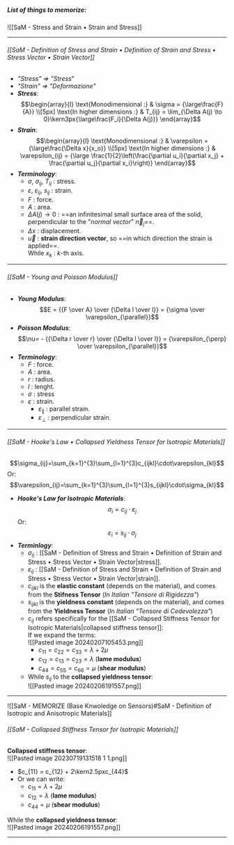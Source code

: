 ##### List of things to memorize:
![[SaM - Stress and Strain • Strain and Stress]]

---
###### [[SaM - Definition of Stress and Strain • Definition of Strain and Stress • Stress Vector • Strain Vector]]
- *"Stress" ⇒ "Stress*"
- *"Strain" ⇒ "Deformazione"*
- ***Stress***:$$\begin{array}{l} \text{Monodimensional :} & \sigma = {\large\frac{F}{A}} \\[5px] \text{In higher dimensions :} & T_{ij}  = \lim_{\Delta A(j) \to 0}\kern3px{\large\frac{F_i}{\Delta A(j)}}   \end{array}$$
- ***Strain***:$$\begin{array}{l} \text{Monodimensional :} & \varepsilon = {\large\frac{\Delta x}{x_o}} \\[5px] \text{In higher dimensions :} & \varepsilon_{ij} = {\large \frac{1}{2}\left(\frac{\partial u_i}{\partial x_j} + \frac{\partial u_j}{\partial x_i}\right)}  \end{array}$$
- ***Terminology***:
	- $\sigma$, $\sigma_{ij}$, $T_{ij}$ : stress.
	- $\varepsilon$, $\varepsilon_{ij}$, $s_{ij}$ : strain.
	- $F$ : force.
	- $A$ : area.
	- $\Delta A(j) \to 0$ : ==an infinitesimal small surface area of the solid, perpendicular to the "*normal vector*" $\vec n_j$==.
	- $\Delta x$ : displacement.
	- $\vec u$ : **strain direction vector**, so ==in which direction the strain is applied==.<br>While $x_k$ : $k$-th axis.

---
###### [[SaM - Young and Poisson Modulus]]
- ***Young Modulus***:$$E = {{F \over A} \over {\Delta l \over l}} = {\sigma \over \varepsilon_{\parallel}}$$
- ***Poisson Modulus***:$$\nu= - {{\Delta r \over r} \over {\Delta l \over l}} = {\varepsilon_{\perp} \over \varepsilon_{\parallel}}$$
- ***Terminology***:
	- $F$ : force.
	- $A$ : area.
	- $r$ : radius.
	- $l$ : lenght.
	- $\sigma$ : stress
	- $\varepsilon$ : strain.
		- $\varepsilon_{\parallel}$ : parallel strain.
		- $\varepsilon_{\perp}$ : perpendicular strain.

---
###### [[SaM - Hooke's Law • Collapsed Yieldness Tensor for Isotropic Materials]]
$$\sigma_{ij}=\sum_{k=1}^{3}\sum_{l=1}^{3}c_{ijkl}\cdot\varepsilon_{kl}$$Or:$$\varepsilon_{ij}=\sum_{k=1}^{3}\sum_{l=1}^{3}s_{ijkl}\cdot\sigma_{kl}$$
- ***Hooke's Law for Isotropic Materials***:$$\sigma_i = c_{ij} \cdot \varepsilon_{j}$$Or:$$\varepsilon_i = s_{ij} \cdot \sigma_j$$
- ***Terminlogy***:
	- $\sigma_{ij}$ : [[SaM - Definition of Stress and Strain • Definition of Strain and Stress • Stress Vector • Strain Vector|stress]].
	- $\varepsilon_{ij}$ : [[SaM - Definition of Stress and Strain • Definition of Strain and Stress • Stress Vector • Strain Vector|strain]].
	- $c_{ijkl}$ is the **elastic constant** (depends on the material), and comes from the **Stifness Tensor** (*In Italian "Tensore di Rigidezza"*)
	- $s_{ijkl}$ is the **yieldness constant** (depends on the material), and comes from the **Yieldness Tensor** (*In Italian "Tensore di Cedevolezza"*)
	- $c_{ij}$ refers specifically for the [[SaM - Collapsed Stiffness Tensor for Isotropic Materials|collapsed stiffness tensor]]:<br>If we expand the terms:<br>![[Pasted image 20240207105453.png]]
		- $c_{11} = c_{22} = c_{33}= \lambda + 2\mu$
		- $c_{12} = c_{13} = c_{23}=\lambda$ (**lame modulus**)
		- $c_{44} = c_{55} = c_{66}=\mu$ (**shear modulus**)
	- While $s_{ij}$ to the **collapsed yieldness tensor**:<br>![[Pasted image 20240206191557.png]]

---
![[SaM - MEMORIZE (Base Knwoledge on Sensors)#SaM - Definition of Isotropic and Anisotropic Materials]]
###### [[SaM - Collapsed Stiffness Tensor for Isotropic Materials]]
**Collapsed stiffness tensor**:<br>![[Pasted image 20230719131518 1 1.png]]
- $c_{11} = c_{12} + 2\kern2.5pxc_{44}$
- Or we can write:
	- $c_{11} = \lambda + 2\mu$
	- $c_{12} = \lambda$ (**lame modulus**)
	- $c_{44} = \mu$ (**shear modulus**)

While the **collapsed yieldness tensor**:<br>![[Pasted image 20240206191557.png]]

---